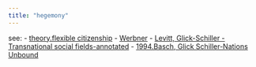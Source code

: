 ```yaml
---
title: "hegemony"
---
```


see:
	- [theory.flexible citizenship](008.Theories%20and%20Concepts/theory.flexible%20citizenship.md)
	- [Werbner](005.Authors/Werbner.md)
	- [Levitt, Glick-Schiller - Transnational social fields-annotated](002.Literature%20Notes/Levitt,%20Glick-Schiller%20-%20Transnational%20social%20fields-annotated.md)
	- [1994.Basch, Glick Schiller-Nations Unbound](002.Literature%20Notes/1994.Basch,%20Glick%20Schiller-Nations%20Unbound.md)